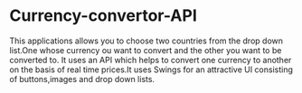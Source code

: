 # Currency-convertor-API
This applications allows you to choose two countries from the drop down list.One whose currency ou want to convert and the other you want to be converted to.
It uses an API which helps to convert one currency to another on the basis of real time prices.It uses Swings for an attractive UI consisting of buttons,images and drop down lists.
